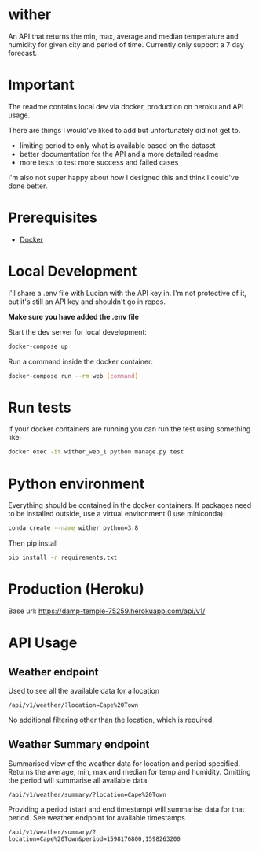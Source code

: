 # wither

An API that returns the min, max, average and median temperature and humidity for given city and period of time.
Currently only support a 7 day forecast.

# Important
The readme contains local dev via docker, production on heroku and API usage.

There are things I would've liked to add but unfortunately did not get to.
- limiting period to only what is available based on the dataset
- better documentation for the API and a more detailed readme
- more tests to test more success and failed cases

I'm also not super happy about how I designed this and think I could've done better.


# Prerequisites

- [Docker](https://docs.docker.com/docker-for-mac/install/)  

# Local Development

I'll share a .env file with Lucian with the API key in.
I'm not protective of it, but it's still an API key and shouldn't go in repos.

**Make sure you have added the .env file**

Start the dev server for local development:
```bash
docker-compose up
```

Run a command inside the docker container:

```bash
docker-compose run --rm web [command]
```

# Run tests
If your docker containers are running you can run the test using something like:
```bash
docker exec -it wither_web_1 python manage.py test
```

# Python environment

Everything should be contained in the docker containers.
If packages need to be installed outside, use a virtual environment (I use miniconda):
```bash
conda create --name wither python=3.8
```
Then pip install
```bash
pip install -r requirements.txt
```

# Production (Heroku)
Base url: https://damp-temple-75259.herokuapp.com/api/v1/

# API Usage
## Weather endpoint
Used to see all the available data for a location
```
/api/v1/weather/?location=Cape%20Town
```
No additional filtering other than the location, which is required.


## Weather Summary endpoint
Summarised view of the weather data for location and period specified.
Returns the average, min, max and median for temp and humidity.
Omitting the period will summarise all available data
```
/api/v1/weather/summary/?location=Cape%20Town
```

Providing a period (start and end timestamp) will summarise data for that period.
See weather endpoint for available timestamps
```
/api/v1/weather/summary/?location=Cape%20Town&period=1598176800,1598263200
```